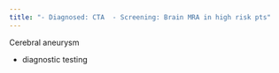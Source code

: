```yaml
---
title: "- Diagnosed: CTA  - Screening: Brain MRA in high risk pts"
---
```

Cerebral aneurysm

- diagnostic testing


